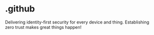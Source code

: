 # .github
Delivering identity-first security for every device and thing.  Establishing zero trust makes great things happen!
